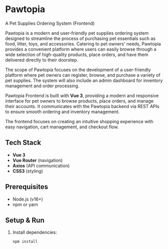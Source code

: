 # Pawtopia
A Pet Supplies Ordering System (Frontend)  

Pawtopia is a modern and user-friendly pet supplies ordering system
designed to streamline the process of purchasing pet essentials such as
food, litter, toys, and accessories. Catering to pet owners' needs, Pawtopia
provides a convenient platform where users can easily browse through a
wide selection of high-quality products, place orders, and have them
delivered directly to their doorstep.

The scope of Pawtopia focuses on the development of a user-friendly
platform where pet owners can register, browse, and purchase a variety of
pet supplies. The system will also include an admin dashboard for inventory
management and order processing.

Pawtopia Frontend is built with **Vue 3**, providing a modern and responsive interface for pet owners to browse products, place orders, and manage their accounts. It communicates with the Pawtopia backend via REST APIs to ensure smooth ordering and inventory management.  

The frontend focuses on creating an intuitive shopping experience with easy navigation, cart management, and checkout flow.  

## Tech Stack  
- **Vue 3**  
- **Vue Router** (navigation)  
- **Axios** (API communication)  
- **CSS3** (styling)  

## Prerequisites  
- Node.js (v16+)  
- npm or yarn  

## Setup & Run  
1. Install dependencies:  
   ```bash
   npm install
